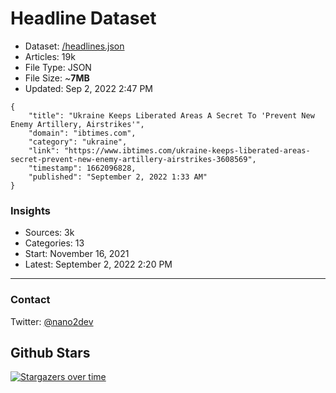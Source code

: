 # Headline Dataset

- Dataset: [/headlines.json](https://raw.githubusercontent.com/fwd/news/master/headlines.json) 
- Articles: 19k
- File Type: JSON
- File Size: ~**7MB**
- Updated: Sep 2, 2022 2:47 PM

```
{
    "title": "Ukraine Keeps Liberated Areas A Secret To 'Prevent New Enemy Artillery, Airstrikes'",
    "domain": "ibtimes.com",
    "category": "ukraine",
    "link": "https://www.ibtimes.com/ukraine-keeps-liberated-areas-secret-prevent-new-enemy-artillery-airstrikes-3608569",
    "timestamp": 1662096828,
    "published": "September 2, 2022 1:33 AM"
}
```

### Insights

- Sources: 3k
- Categories: 13
- Start: November 16, 2021
- Latest: September 2, 2022 2:20 PM

---

### Contact 

Twitter: [@nano2dev](https://twitter.com/nano2dev)

## Github Stars

[![Stargazers over time](https://starchart.cc/fwd/news.svg)](https://starchart.cc/fwd/news)
